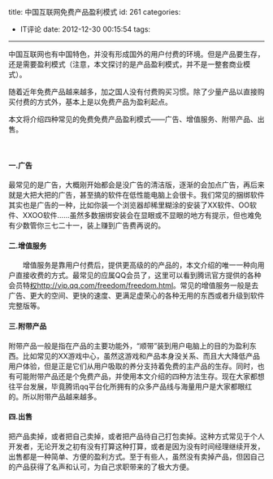 title: 中国互联网免费产品盈利模式
id: 261
categories:
  - IT评论
date: 2012-12-30 00:15:54
tags:
---

中国互联网也有中国特色，并没有形成国外的用户付费的环境。但是产品要生存，还是需要盈利模式（注意，本文探讨的是产品盈利模式，并不是一整套商业模式）。

随着近年免费产品越来越多，加之国人没有付费购买习惯。除了少量产品以直接购买付费的方式外，基本上是以免费产品为盈利起点。

本文将介绍四种常见的免费免费产品盈利模式——广告、增值服务、附带产品、出售。

&nbsp;

#### 一.广告

最常见的是广告，大概刚开始都会是没广告的清洁版，逐渐的会加点广告，再后来就是大把大把的广告，甚至搞的软件在低性能电脑上会很卡。我们常见的捆绑软件其实也是广告的一种，比如你装一个浏览器却稀里糊涂的安装了XX软件、OO软件、XXOO软件……虽然多数捆绑安装会在显眼或不显眼的地方有提示，但也难免有少数管你三七二十一，装上赚到广告费再说的。

#### 二.增值服务

　　增值服务是靠用户付费后，提供更高级的的产品的，本文介绍的唯一一种向用户直接收费的方式。最常见的应属QQ会员了，这里可以看到腾讯官方提供的各种会员特[权http://vip.qq.com/freedom/freedom.html](http://vip.qq.com/freedom/freedom.html)。常见的增值服务一般是去广告、更大的空间、更快的速度、更满足虚荣心的各种无用的东西或者升级到软件完整版等。

#### 三.附带产品

附带产品一般是指在产品的主要功能外，“顺带”装到用户电脑上的目的为盈利东西。比如常见的XX游戏中心，虽然这游戏和产品本身没关系、而且大大降低产品用户体验，但是正是它们从用户吸取的养分支持着免费的主产品的生存。同时，也有可能附带产品还是个免费产品，并使用本文介绍的四种方法生存。现在大家都想往平台发展，毕竟腾讯qq平台化所拥有的众多产品线与海量用户是大家都眼红的。所以附带产品越来越多。

#### 四.出售

把产品卖掉，或者把自己卖掉，或者把产品待自己打包卖掉。这种方式常见于个人开发者，无论开发之初有没有打算这种打算，或者是因为没有时间经理继续开发，出售都是一种简单、方便的盈利方式。至于有些人，虽然没有卖掉产品，但因自己的产品获得了名声和认可，为自己求职带来的了极大方便。
<div><embed id="ciba_grabword_plugin" width="0" height="0" type="application/ciba-grabword-plugin" hidden="true" /></div>